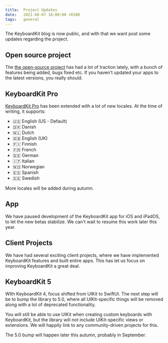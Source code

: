 ```yaml
---
title:  Project Updates
date:   2021-08-07 18:00:00 +0100
tags:   general
---
```


The KeyboardKit blog is now public, and with that we want post some updates regarding the project.


## Open source project

The [the open-source project]({{site.github_repo}}) has had a lot of traction lately, with a bunch of features being added, bugs fixed etc. If you haven't updated your apps to the latest versions, you really should.


## KeyboardKit Pro

[KeyboardKit Pro](/pro) has been extended with a lot of new locales. At the time of writing, it supports:

* 🇺🇸 English (US - Default)
* 🇩🇰 Danish
* 🇳🇱 Dutch
* 🇬🇧 English (UK)
* 🇫🇮 Finnish
* 🇫🇷 French
* 🇩🇪 German
* 🇮🇹 Italian
* 🇳🇴 Norwegian
* 🇪🇸 Spanish
* 🇸🇪 Swedish

More locales will be added during autumn.


## App

We have paused development of the KeyboardKit app for iOS and iPadOS, to let the new betas stabilize. We can't wait to resume this work later this year.


## Client Projects

We have had several exciting client projects, where we have implemented KeyboardKit features and built entire apps. This has let us focus on improving KeyboardKit a great deal.


## KeyboardKit 5

WIth KeyboardKit 4, focus shifted from UIKit to SwiftUI. The next step will be to bump the library to 5.0, where all UIKit-specific things will be removed along with a lot of deprecated functionality.

You will still be able to use UIKit when creating custom keyboards with KeyboardKit, but the library will not include UIKit-specific views or extensions. We will happily link to any community-driven projects for this.

The 5.0 bump will happen later this autumn, probably in September.